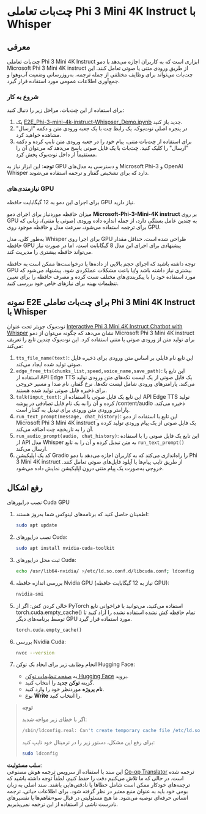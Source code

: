 <!--
CO_OP_TRANSLATOR_METADATA:
{
  "original_hash": "006e8cf75211d3297f24e1b22e38955f",
  "translation_date": "2025-03-27T10:49:38+00:00",
  "source_file": "md\\02.Application\\01.TextAndChat\\Phi3\\E2E_Phi-3-mini_with_whisper.md",
  "language_code": "fa"
}
-->
# چت‌بات تعاملی Phi 3 Mini 4K Instruct با Whisper

## معرفی

چت‌بات تعاملی Phi 3 Mini 4K Instruct ابزاری است که به کاربران اجازه می‌دهد با دمو Microsoft Phi 3 Mini 4K instruct از طریق ورودی متنی یا صوتی تعامل کنند. این چت‌بات می‌تواند برای وظایف مختلفی از جمله ترجمه، به‌روزرسانی وضعیت آب‌وهوا و جمع‌آوری اطلاعات عمومی مورد استفاده قرار گیرد.

### شروع به کار

برای استفاده از این چت‌بات، مراحل زیر را دنبال کنید:

1. یک [E2E_Phi-3-mini-4k-instruct-Whispser_Demo.ipynb](https://github.com/microsoft/Phi-3CookBook/blob/main/code/06.E2E/E2E_Phi-3-mini-4k-instruct-Whispser_Demo.ipynb) جدید باز کنید.
2. در پنجره اصلی نوت‌بوک، یک رابط چت با یک جعبه ورودی متن و دکمه "ارسال" مشاهده خواهید کرد.
3. برای استفاده از چت‌بات متنی، پیام خود را در جعبه ورودی متن تایپ کرده و دکمه "ارسال" را کلیک کنید. چت‌بات با یک فایل صوتی پاسخ می‌دهد که می‌توان آن را مستقیماً از داخل نوت‌بوک پخش کرد.

**توجه**: این ابزار نیاز به GPU و دسترسی به مدل‌های Microsoft Phi-3 و OpenAI Whisper دارد که برای تشخیص گفتار و ترجمه استفاده می‌شوند.

### نیازمندی‌های GPU

برای اجرای این دمو به 12 گیگابایت حافظه GPU نیاز دارید.

میزان حافظه موردنیاز برای اجرای دمو **Microsoft-Phi-3-Mini-4K instruct** بر روی GPU به چندین عامل بستگی دارد، از جمله اندازه داده ورودی (صوتی یا متنی)، زبانی که برای ترجمه استفاده می‌شود، سرعت مدل و حافظه موجود روی GPU.

به‌طور کلی، مدل Whisper برای اجرا روی GPU طراحی شده است. حداقل مقدار حافظه GPU پیشنهادی برای اجرای این مدل 8 گیگابایت است، اما در صورت نیاز می‌تواند حافظه بیشتری را مدیریت کند.

توجه داشته باشید که اجرای حجم بالایی از داده‌ها یا درخواست‌ها ممکن است به حافظه GPU بیشتری نیاز داشته باشد و/یا باعث مشکلات عملکردی شود. پیشنهاد می‌شود که مورد استفاده خود را با پیکربندی‌های مختلف تست کرده و مصرف حافظه را برای تعیین تنظیمات بهینه برای نیازهای خاص خود بررسی کنید.

## نمونه E2E برای چت‌بات تعاملی Phi 3 Mini 4K Instruct با Whisper

نوت‌بوک جویتر تحت عنوان [Interactive Phi 3 Mini 4K Instruct Chatbot with Whisper](https://github.com/microsoft/Phi-3CookBook/blob/main/code/06.E2E/E2E_Phi-3-mini-4k-instruct-Whispser_Demo.ipynb) نشان می‌دهد که چگونه می‌توان از دمو Microsoft Phi 3 Mini 4K instruct برای تولید متن از ورودی صوتی یا متنی استفاده کرد. این نوت‌بوک چندین تابع را تعریف می‌کند:

1. `tts_file_name(text)`: این تابع نام فایلی بر اساس متن ورودی برای ذخیره فایل صوتی تولید شده ایجاد می‌کند.
2. `edge_free_tts(chunks_list,speed,voice_name,save_path)`: این تابع با استفاده از API Edge TTS یک فایل صوتی از یک لیست تکه‌های متن ورودی تولید می‌کند. پارامترهای ورودی شامل لیست تکه‌ها، نرخ گفتار، نام صدا و مسیر خروجی برای ذخیره فایل صوتی تولید شده هستند.
3. `talk(input_text)`: این تابع یک فایل صوتی با استفاده از API Edge TTS تولید کرده و آن را به یک نام فایل تصادفی در پوشه /content/audio ذخیره می‌کند. پارامتر ورودی متن ورودی برای تبدیل به گفتار است.
4. `run_text_prompt(message, chat_history)`: این تابع با استفاده از دمو Microsoft Phi 3 Mini 4K instruct یک فایل صوتی از یک پیام ورودی تولید کرده و آن را به تاریخچه چت اضافه می‌کند.
5. `run_audio_prompt(audio, chat_history)`: این تابع یک فایل صوتی را با استفاده از API مدل Whisper به متن تبدیل کرده و آن را به تابع `run_text_prompt()` ارسال می‌کند.
6. کد یک اپلیکیشن Gradio را راه‌اندازی می‌کند که به کاربران اجازه می‌دهد با دمو Phi 3 Mini 4K instruct از طریق تایپ پیام‌ها یا آپلود فایل‌های صوتی تعامل کنند. خروجی به‌صورت یک پیام متنی درون اپلیکیشن نمایش داده می‌شود.

## رفع اشکال

نصب درایورهای Cuda GPU

1. اطمینان حاصل کنید که برنامه‌های لینوکس شما به‌روز هستند:

    ```bash
    sudo apt update
    ```

2. نصب درایورهای Cuda:

    ```bash
    sudo apt install nvidia-cuda-toolkit
    ```

3. ثبت محل درایورهای Cuda:

    ```bash
    echo /usr/lib64-nvidia/ >/etc/ld.so.conf.d/libcuda.conf; ldconfig
    ```

4. بررسی اندازه حافظه Nvidia GPU (نیاز به 12 گیگابایت حافظه GPU):

    ```bash
    nvidia-smi
    ```

5. خالی کردن کش: اگر از PyTorch استفاده می‌کنید، می‌توانید با فراخوانی تابع torch.cuda.empty_cache() تمام حافظه کش نشده استفاده نشده را آزاد کنید تا توسط برنامه‌های دیگر GPU مورد استفاده قرار گیرد.

    ```python
    torch.cuda.empty_cache() 
    ```

6. بررسی Nvidia Cuda:

    ```bash
    nvcc --version
    ```

7. انجام وظایف زیر برای ایجاد یک توکن Hugging Face:

    - به [صفحه تنظیمات توکن Hugging Face](https://huggingface.co/settings/tokens?WT.mc_id=aiml-137032-kinfeylo) بروید.
    - گزینه **توکن جدید** را انتخاب کنید.
    - **نام پروژه** موردنظر خود را وارد کنید.
    - نوع **Write** را انتخاب کنید.

> **توجه**
>
> اگر با خطای زیر مواجه شدید:
>
> ```bash
> /sbin/ldconfig.real: Can't create temporary cache file /etc/ld.so.cache~: Permission denied 
> ```
>
> برای رفع این مشکل، دستور زیر را در ترمینال خود تایپ کنید:
>
> ```bash
> sudo ldconfig
> ```

**سلب مسئولیت**:  
این سند با استفاده از سرویس ترجمه هوش مصنوعی [Co-op Translator](https://github.com/Azure/co-op-translator) ترجمه شده است. در حالی که ما تلاش می‌کنیم دقت را حفظ کنیم، لطفاً توجه داشته باشید که ترجمه‌های خودکار ممکن است شامل خطاها یا نادقتی‌هایی باشند. سند اصلی به زبان بومی خود باید به عنوان منبع معتبر در نظر گرفته شود. برای اطلاعات حیاتی، ترجمه انسانی حرفه‌ای توصیه می‌شود. ما هیچ مسئولیتی در قبال سوءتفاهم‌ها یا تفسیرهای نادرست ناشی از استفاده از این ترجمه نمی‌پذیریم.
